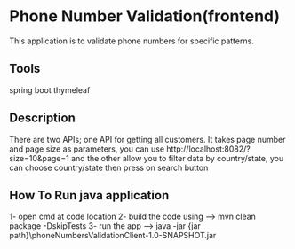 # Phone Number Validation(frontend)
This application is to validate phone numbers for specific patterns.

## Tools
spring boot thymeleaf


## Description
There are two APIs; one API for getting  all customers.
It takes page number and page size as parameters, you can use http://localhost:8082/?size=10&page=1
and the other allow you to filter data by country/state, you can choose country/state then press on search button 


## How To Run java application
1- open cmd at code location 
2- build the code using --> mvn clean package -DskipTests
3- run the app --> java -jar {jar path}\phoneNumbersValidationClient-1.0-SNAPSHOT.jar


